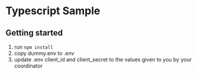 # Typescript Sample


## Getting started
1. run `npm install`
2. copy dummy.env to .env
3. update .env client_id and client_secret to the values given to you by your coordinator
